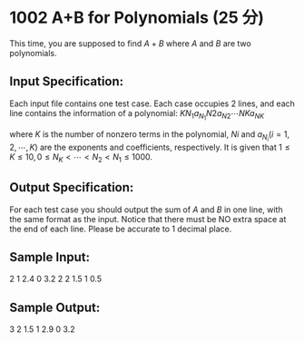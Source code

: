 # 1002 A+B for Polynomials (25 分)

This time, you are supposed to find $A + B$ where $A$ and $B$ are two polynomials.

## Input Specification:
Each input file contains one test case. Each case occupies 2 lines, and each line contains the information of a polynomial:
$K N_1 a_{N_1} N_​2 a_{N_​2} \cdots N_​K a_{​N_​K}$ ​​

where $K$ is the number of nonzero terms in the polynomial, $N_​i$ and $a_{N_i}(i = 1, 2, \cdots,K)$ are the exponents and coefficients, respectively. It is given that $1≤ K ≤10, 0 ≤ N_K < \cdots < N_2 < N_1 ≤ 1000$.

## Output Specification:
For each test case you should output the sum of $A$ and $B$ in one line, with the same format as the input. Notice that there must be NO extra space at the end of each line. Please be accurate to 1 decimal place.

## Sample Input:
2 1 2.4 0 3.2
2 2 1.5 1 0.5

## Sample Output:
3 2 1.5 1 2.9 0 3.2
